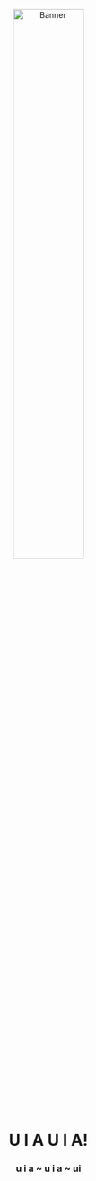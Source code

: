 <p align="center">
  <img src="https://i.pinimg.com/736x/2f/3c/ab/2f3cabcdec6d4b476f39a36259cab154.jpg" alt="Banner" width="50%">
</p>

<h1 align="center">U I A U I A!</h1>
<h3 align="center">u i a ~ u i a ~ ui</h3>

<!-- <p align="center">❤ I'm currently working on Software, Anime / Manga, Game Dev, and Content Creation.</p> -->

